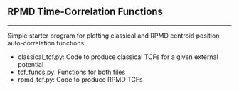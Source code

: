## RPMD Time-Correlation Functions
---
Simple starter program for plotting classical and RPMD centroid position auto-correlation functions:

- classical_tcf.py: Code to produce classical TCFs for a given external potential
- tcf_funcs.py: Functions for both files
- rpmd_tcf.py: Code to produce RPMD TCFs
